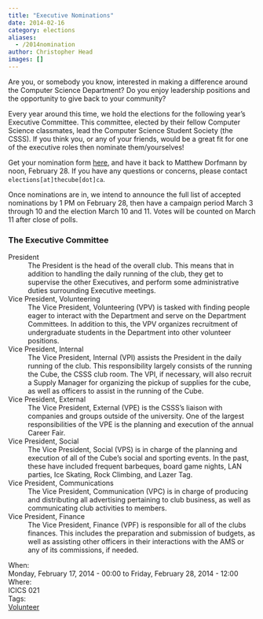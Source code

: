 ```yaml
---
title: "Executive Nominations"
date: 2014-02-16
category: elections
aliases:
  - /2014nomination
author: Christopher Head
images: []
---
```


<div class="field field-name-body field-type-text-with-summary field-label-hidden"><div class="field-items"><div class="field-item even"><p>Are you, or somebody you know, interested in making a difference around the Computer Science Department?  Do you enjoy leadership positions and the opportunity to give back to your community?</p>
<p>Every year around this time, we hold the elections for the following year&#x2019;s Executive Committee.  This committee, elected by their fellow Computer Science classmates, lead the Computer Science Student Society (the CSSS).  If you think you, or any of your friends, would be a great fit for one of the executive roles then nominate them/yourselves!</p>
<p>Get your nomination form <a href="/files/2014nomination.pdf">here</a>, and have it back to Matthew Dorfmann by noon, February 28. If you have any questions or concerns, please contact <code>elections[at]thecube[dot]ca</code>.</p>
<p>Once nominations are in, we intend to announce the full list of accepted nominations by 1 PM on February 28, then have a campaign period March 3 through 10 and the election March 10 and 11. Votes will be counted on March 11 after close of polls.</p>
<h3>The Executive Committee</h3>
<dl>
<dt>President</dt>
<dd>The President is the head of the overall club. This means that in addition to handling the daily running of the club, they get to supervise the other Executives, and perform some administrative duties surrounding Executive meetings.</dd>
<dt>Vice President, Volunteering</dt>
<dd>The Vice President, Volunteering (VPV) is tasked with finding people eager to interact with the Department and serve on the Department Committees. In addition to this, the VPV organizes recruitment of undergraduate students in the Department into other volunteer positions.</dd>
<dt>Vice President, Internal</dt>
<dd>The Vice President, Internal (VPI) assists the President in the daily running of the club. This responsibility largely consists of the running the Cube, the CSSS club room. The VPI, if necessary, will also recruit a Supply Manager for organizing the pickup of supplies for the cube, as well as officers to assist in the running of the Cube.</dd>
<dt>Vice President, External</dt>
<dd>The Vice President, External (VPE) is the CSSS&#x2019;s liaison with companies and groups outside of the university. One of the largest responsibilities of the VPE is the planning and execution of the annual Career Fair.</dd>
<dt>Vice President, Social</dt>
<dd>The Vice President, Social (VPS) is in charge of the planning and execution of all of the Cube&#x2019;s social and sporting events. In the past, these have included frequent barbeques, board game nights, LAN parties, Ice Skating, Rock Climbing, and Lazer Tag.</dd>
<dt>Vice President, Communications</dt>
<dd>The Vice President, Communication (VPC) is in charge of producing and distributing all advertising pertaining to club business, as well as communicating club activities to members.</dd>
<dt>Vice President, Finance</dt>
<dd>The Vice President, Finance (VPF) is responsible for all of the clubs finances. This includes the preparation and submission of budgets, as well as assisting other officers in their interactions with the AMS or any of its commissions, if needed.</dd>
</dl>
</div></div></div><div class="field field-name-field-dates field-type-datetime field-label-above"><div class="field-label">When:&#xA0;</div><div class="field-items"><div class="field-item even"><span class="date-display-range"><span class="date-display-start">Monday, February 17, 2014 - 00:00</span> to <span class="date-display-end">Friday, February 28, 2014 - 12:00</span></span></div></div></div><div class="field field-name-field-location field-type-text field-label-above"><div class="field-label">Where:&#xA0;</div><div class="field-items"><div class="field-item even">ICICS 021</div></div></div>    <footer>
    <div class="field field-name-field-tags field-type-taxonomy-term-reference field-label-above"><div class="field-label">Tags:&#xA0;</div><div class="field-items"><div class="field-item even"><a href="/club/volunteer">Volunteer</a></div></div></div>      </footer>

